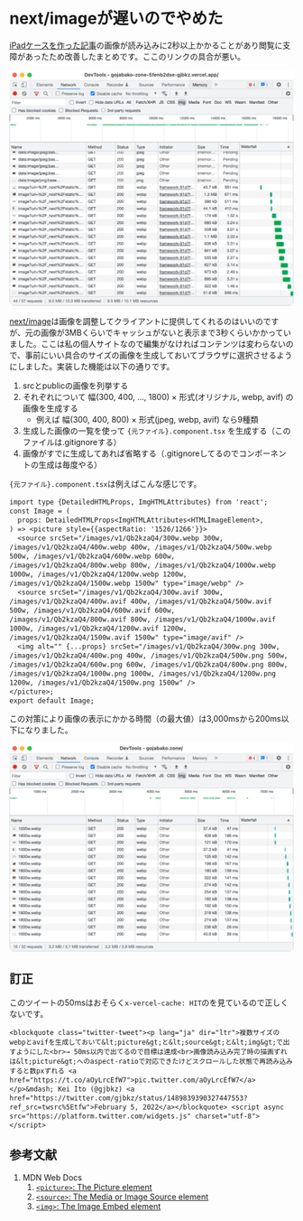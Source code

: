 # next/imageが遅いのでやめた

[iPadケースを作った記事](../../2021/ipad-case/index.page.md)の画像が読み込みに2秒以上かかることがあり閲覧に支障があったため改善したまとめです。ここのリンクの具合が悪い。

![修正前の画像読み込みの具合](./before.png)

[next/image](https://nextjs.org/docs/api-reference/next/image)は画像を調整してクライアントに提供してくれるのはいいのですが、元の画像が3MBくらいでキャッシュがないと表示まで3秒くらいかかっていました。ここは私の個人サイトなので編集がなければコンテンツは変わらないので、事前にいい具合のサイズの画像を生成しておいてブラウザに選択させるようにしました。実装した機能は以下の通りです。

1. srcとpublicの画像を列挙する
2. それぞれについて 幅(300, 400, ..., 1800) × 形式(オリジナル, webp, avif) の画像を生成する
    - 例えば 幅(300, 400, 800) × 形式(jpeg, webp, avif) なら9種類
3. 生成した画像の一覧を使って `{元ファイル}.component.tsx` を生成する（このファイルは.gitignoreする）
4. 画像がすでに生成してあれば省略する（.gitignoreしてるのでコンポーネントの生成は毎度やる）

`{元ファイル}.component.tsx`は例えばこんな感じです。

```tsx 生成されるコンポーネントの例
import type {DetailedHTMLProps, ImgHTMLAttributes} from 'react';
const Image = (
  props: DetailedHTMLProps<ImgHTMLAttributes<HTMLImageElement>,
) => <picture style={{aspectRatio: '1526/1266'}}>
  <source srcSet="/images/v1/Qb2kzaQ4/300w.webp 300w, /images/v1/Qb2kzaQ4/400w.webp 400w, /images/v1/Qb2kzaQ4/500w.webp 500w, /images/v1/Qb2kzaQ4/600w.webp 600w, /images/v1/Qb2kzaQ4/800w.webp 800w, /images/v1/Qb2kzaQ4/1000w.webp 1000w, /images/v1/Qb2kzaQ4/1200w.webp 1200w, /images/v1/Qb2kzaQ4/1500w.webp 1500w" type="image/webp" />
  <source srcSet="/images/v1/Qb2kzaQ4/300w.avif 300w, /images/v1/Qb2kzaQ4/400w.avif 400w, /images/v1/Qb2kzaQ4/500w.avif 500w, /images/v1/Qb2kzaQ4/600w.avif 600w, /images/v1/Qb2kzaQ4/800w.avif 800w, /images/v1/Qb2kzaQ4/1000w.avif 1000w, /images/v1/Qb2kzaQ4/1200w.avif 1200w, /images/v1/Qb2kzaQ4/1500w.avif 1500w" type="image/avif" />
  <img alt="" {...props} srcSet="/images/v1/Qb2kzaQ4/300w.png 300w, /images/v1/Qb2kzaQ4/400w.png 400w, /images/v1/Qb2kzaQ4/500w.png 500w, /images/v1/Qb2kzaQ4/600w.png 600w, /images/v1/Qb2kzaQ4/800w.png 800w, /images/v1/Qb2kzaQ4/1000w.png 1000w, /images/v1/Qb2kzaQ4/1200w.png 1200w, /images/v1/Qb2kzaQ4/1500w.png 1500w" />
</picture>;
export default Image;
```

この対策により画像の表示にかかる時間（の最大値）は3,000msから200ms以下になりました。

![修正後の画像読み込みの具合](./after.png)

## 訂正

このツイートの50msはおそらく`x-vercel-cache: HIT`のを見ているので正しくないです。

```twitter
<blockquote class="twitter-tweet"><p lang="ja" dir="ltr">複数サイズのwebpとavifを生成しておいて&lt;picture&gt;と&lt;source&gt;と&lt;img&gt;で出すようにした<br>→ 50ms以内で出てるので目標は達成<br>画像読み込み完了時の描画ずれは&lt;picture&gt;へのaspect-ratioで対応できたけどスクロールした状態で再読み込みすると数pxずれる <a href="https://t.co/aOyLrcEfW7">pic.twitter.com/aOyLrcEfW7</a></p>&mdash; Kei Ito (@gjbkz) <a href="https://twitter.com/gjbkz/status/1489839390327447553?ref_src=twsrc%5Etfw">February 5, 2022</a></blockquote> <script async src="https://platform.twitter.com/widgets.js" charset="utf-8"></script>
```

## 参考文献

1. MDN Web Docs
    1. [`<picture>`: The Picture element](https://developer.mozilla.org/en-US/docs/Web/HTML/Element/picture)
    2. [`<source>`: The Media or Image Source element](https://developer.mozilla.org/en-US/docs/Web/HTML/Element/source)
    3. [`<img>`: The Image Embed element](https://developer.mozilla.org/en-US/docs/Web/HTML/Element/img)
